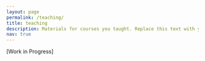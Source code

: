 ```yaml
---
layout: page
permalink: /teaching/
title: teaching
description: Materials for courses you taught. Replace this text with your description.
nav: true
---
```


[Work in Progress]